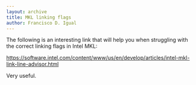```yaml
---
layout: archive
title: MKL linking flags
author: Francisco D. Igual
---
```


The following is an interesting link that will help you when struggling
with the correct linking flags in Intel MKL:

https://software.intel.com/content/www/us/en/develop/articles/intel-mkl-link-line-advisor.html

Very useful.
